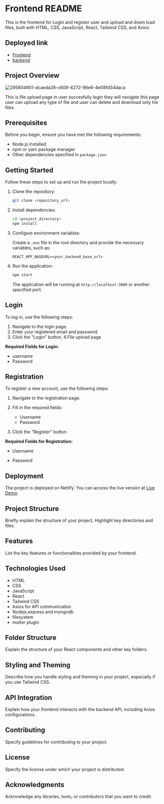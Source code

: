 # Frontend README

This is the frontend for Login and register user and upload and down load files, built with HTML, CSS, JavaScript, React, Tailwind CSS, and Axios.
## Deployed link
  - [Frontend](https://mobigicapp.netlify.app)
  - [backend](https://mobigic-api.onrender.com/)
## Project Overview
![295804901-dcaeda28-c608-4272-96e6-4e08fd34daca](https://github.com/Prashantrathour/mobigicAssignment/assets/112960345/58ae48ac-4272-4840-9b60-f72baa84498a)


This is file upload page in user succesfully login they will navigate this page user can upload any type of file and user can delete and download only his files

## Prerequisites

Before you begin, ensure you have met the following requirements:

- Node.js installed
- npm or yarn package manager
- Other dependencies specified in `package.json`

## Getting Started

Follow these steps to set up and run the project locally:

1. Clone the repository:

    ```bash
    git clone <repository_url>
    ```

2. Install dependencies:

    ```bash
    cd <project_directory>
    npm install
    ```

3. Configure environment variables:

   Create a `.env` file in the root directory and provide the necessary variables, such as:

    ```env
    REACT_APP_BASEURL=<your_backend_base_url>
    ```

4. Run the application:

    ```bash
    npm start
    ```

    The application will be running at `http://localhost:3000` or another specified port.

## Login

To log in, use the following steps:

1. Navigate to the login page.
2. Enter your registered email and password.
3. Click the "Login" button.
4.File upload page

**Required Fields for Login:**

- username
- Password

## Registration

To register a new account, use the following steps:

1. Navigate to the registration page.
2. Fill in the required fields:
   
   - Username
   - Password
3. Click the "Register" button.

**Required Fields for Registration:**

- Username

- Password

## Deployment

The project is deployed on Netlify. You can access the live version at [Live Demo](https://mobigicapp.netlify.app/).

## Project Structure

Briefly explain the structure of your project. Highlight key directories and files.

## Features

List the key features or functionalities provided by your frontend.

## Technologies Used

- HTML
- CSS
- JavaScript
- React
- Tailwind CSS
- Axios for API communication
- Nodejs,express and mongodb
- filesystem
- multer plugin

## Folder Structure

Explain the structure of your React components and other key folders.

## Styling and Theming

Describe how you handle styling and theming in your project, especially if you use Tailwind CSS.

## API Integration

Explain how your frontend interacts with the backend API, including Axios configurations.

## Contributing

Specify guidelines for contributing to your project.

## License

Specify the license under which your project is distributed.

## Acknowledgments

Acknowledge any libraries, tools, or contributors that you want to credit.

